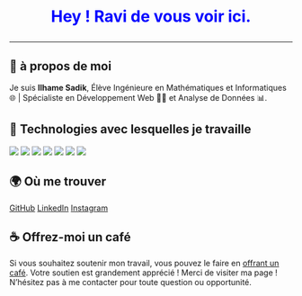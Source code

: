 <h1 align="center" style="color:blue;">
Hey ! Ravi de vous voir ici.

  
  ---
</h1>



## 💙 à propos de moi 

Je suis **Ilhame Sadik**, Élève Ingénieure en Mathématiques et Informatiques 🌐 | Spécialiste en Développement Web 👨‍💻 et Analyse de Données 📊.


## 🌟 Technologies avec lesquelles je travaille

<p>
  <img src="https://img.shields.io/badge/Tech-React-blue" />
  <img src="https://img.shields.io/badge/Tech-JavaScript-yellow" />
  <img src="https://img.shields.io/badge/Tech-Spring%20Boot-green" />
  <img src="https://img.shields.io/badge/Tech-HTML5-orange" />
  <img src="https://img.shields.io/badge/Tech-CSS3-blue" />
  <img src="https://img.shields.io/badge/Tech-npm-red" />
  <img src="https://img.shields.io/badge/Tech-GitHub-black" />
</p>

## 🌍 Où me trouver

<p>
  <a href="https://github.com/IlhameSadik">GitHub</a>  
  <a href="https://www.linkedin.com/in/ilhame-sadik-4a2404163/">LinkedIn</a> 
  <a href="https://instagram.com/VotreNomUtilisateur">Instagram</a>
</p>


## ☕ Offrez-moi un café

Si vous souhaitez soutenir mon travail, vous pouvez le faire en [offrant un café](https://buymeacoffee.com/sadikilhamg). Votre soutien est grandement apprécié !
Merci de visiter ma page ! N’hésitez pas à me contacter pour toute question ou opportunité.


